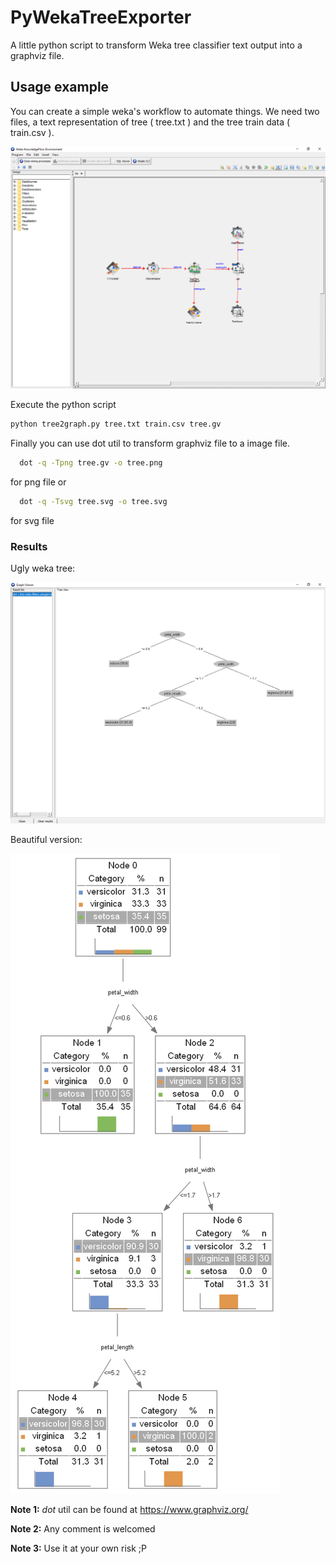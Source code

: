 # PyWekaTreeExporter

A little python script to transform Weka tree classifier text output into a graphviz file.

## Usage example

You can create a simple weka's workflow to automate things. We need two files, a text representation of tree ( tree.txt ) and the tree train data ( train.csv ).

![Weka workflow](https://raw.githubusercontent.com/Borogum/PyWekaTreeExporter/master/images/workflow.png)


Execute the python script

```bash
python tree2graph.py tree.txt train.csv tree.gv
```

Finally you can use dot util to transform graphviz file to a image file.

```bash
  dot -q -Tpng tree.gv -o tree.png
```
for png file  or

```bash
  dot -q -Tsvg tree.svg -o tree.svg
```

for svg file

### Results

Ugly weka tree:

![Ugly tree](https://raw.githubusercontent.com/Borogum/PyWekaTreeExporter/master/images/ugly_tree.png)

Beautiful version:

![Beautiful tree](https://raw.githubusercontent.com/Borogum/PyWekaTreeExporter/master/images//beautiful_tree.png)

**Note 1:** *dot* util can be found at  https://www.graphviz.org/

**Note 2:** Any comment is welcomed

**Note 3:** Use it at your own risk ;P
